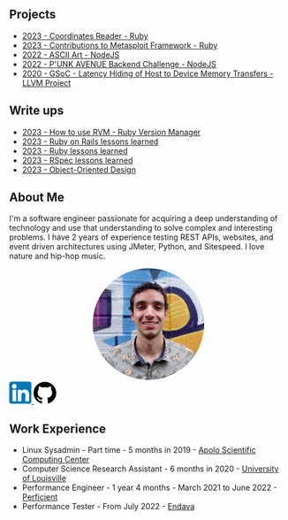 ## Projects

* [2023 - Coordinates Reader - Ruby](projects/coordinates-reader/README.md)
* [2023 - Contributions to Metasploit Framework - Ruby](projects/metasploit-framework/README.md)
* [2022 - ASCII Art - NodeJS](projects/ascii-art/README.md)
* [2022 - P'UNK AVENUE Backend Challenge - NodeJS](projects/punkave-backend-challenge/README.md)
* [2020 - GSoC - Latency Hiding of Host to Device Memory Transfers - LLVM Project](projects/gsoc2020-llvm/README.md)

## Write ups

* [2023 - How to use RVM - Ruby Version Manager](./write-ups/how-to-use-rvm.md)
* [2023 - Ruby on Rails lessons learned](./write-ups/lessons-learned-rails.md)
* [2023 - Ruby lessons learned](./write-ups/ruby/lessons-learned-ruby.md)
* [2023 - RSpec lessons learned](./write-ups/lessons-learned-rspec.md)
* [2023 - Object-Oriented Design](./write-ups/object-oriented-design.md)

## About Me

I'm a software engineer passionate for acquiring a deep understanding of technology and use
that understanding to solve complex and interesting problems. I have 2 years of experience
testing REST APIs, websites, and event driven architectures using JMeter, Python, and Sitespeed.
I love nature and hip-hop music.

<div align="center">
    <img src="./assets/my_face.jpg" alt="my face" style="width: 40%; height: auto; border-radius: 50%"/>
</div>

<a target="_blank" rel="noopener" href="https://www.linkedin.com/in/htobonm/">
    <img src="./assets/linkedin.png" alt="my linkedin page" style="width: 8%; height: auto">
</a>

<a target="_blank" rel="noopener" href="https://github.com/hamax97">
    <img src="./assets/github.png" alt="my github page" style="width: 8%; height: auto">
</a>

## Work Experience

* Linux Sysadmin - Part time - 5 months in 2019 - [Apolo Scientific Computing Center](https://www.eafit.edu.co/apolo)
* Computer Science Research Assistant - 6 months in 2020 - [University of Louisville](https://louisville.edu/)
* Performance Engineer - 1 year 4 months - March 2021 to June 2022 - [Perficient](https://www.perficient.com/)
* Performance Tester - From July 2022 - [Endava](https://www.endava.com/)
